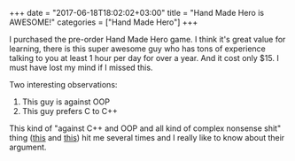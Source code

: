 +++
date = "2017-06-18T18:02:02+03:00"
title = "Hand Made Hero is AWESOME!"
categories = ["Hand Made Hero"]
+++

I purchased the pre-order Hand Made Hero game. I think it's great value for learning, there is this super awesome guy who has tons of experience talking to you at least 1 hour per day for over a year. And it cost only $15. I must have lost my mind if I missed this.

Two interesting observations:

1. This guy is against OOP
2. This guy prefers C to C++

This kind of "against C++ and OOP and all kind of complex nonsense shit" thing ([this](http://jonathanwhiting.com/writing/blog/games_in_c) and [this](https://www.youtube.com/watch?v=rX0ItVEVjHc&t=2399s)) hit me several times and I really like to know about their argument.
